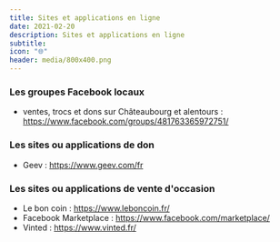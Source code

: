```yaml
---
title: Sites et applications en ligne
date: 2021-02-20
description: Sites et applications en ligne
subtitle:
icon: "🌐"
header: media/800x400.png
---
```


### Les groupes Facebook locaux

- ventes, trocs et dons sur Châteaubourg et alentours : https://www.facebook.com/groups/481763365972751/

### Les sites ou applications de don

- Geev : https://www.geev.com/fr

### Les sites ou applications de vente d'occasion

- Le bon coin : https://www.leboncoin.fr/
- Facebook Marketplace : https://www.facebook.com/marketplace/
- Vinted : https://www.vinted.fr/
